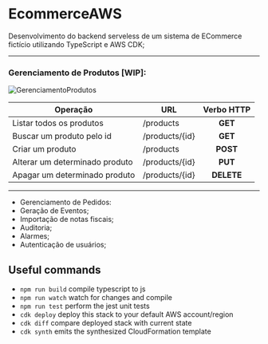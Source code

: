 # EcommerceAWS
Desenvolvimento do backend serveless de um sistema de ECommerce fictício utilizando TypeScript e AWS CDK;

____
### Gerenciamento de Produtos [WIP]:
 ![GerenciamentoProdutos](https://user-images.githubusercontent.com/9342074/216784531-d5f9f65f-9b14-489d-8905-ef1cb2be7acc.png)

 | Operação  | URL | Verbo HTTP |
| ------------- | ------------- |  :---:  |
| Listar todos os produtos  | /products  | **GET** |
| Buscar um produto pelo id  | /products/{id}  | **GET** |
| Criar um produto  | /products  | **POST** |
| Alterar um determinado produto  | /products/{id}  | **PUT** |
| Apagar um determinado produto  | /products/{id}  | **DELETE** |
____
- Gerenciamento de Pedidos:
- Geração de Eventos;
- Importação de notas fiscais;
- Auditoria;
- Alarmes;
- Autenticação de usuários;


## Useful commands

* `npm run build`   compile typescript to js
* `npm run watch`   watch for changes and compile
* `npm run test`    perform the jest unit tests
* `cdk deploy`      deploy this stack to your default AWS account/region
* `cdk diff`        compare deployed stack with current state
* `cdk synth`       emits the synthesized CloudFormation template
